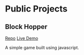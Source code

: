 # Public Projects

## Block Hopper 
[Repo](https://github.com/georgezeng0/block-jumper)
[Live Demo](https://georgezeng0.github.io/block-jumper/)

A simple game built using javascript.




